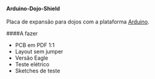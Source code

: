 #### Arduino-Dojo-Shield  
Placa de expansão para dojos com a plataforma [Arduino](http://arduino.cc/).

####A fazer
- PCB em PDF 1:1
- Layout sem jumper
- Versão Eagle
- Teste elétrico
- Sketches de teste
